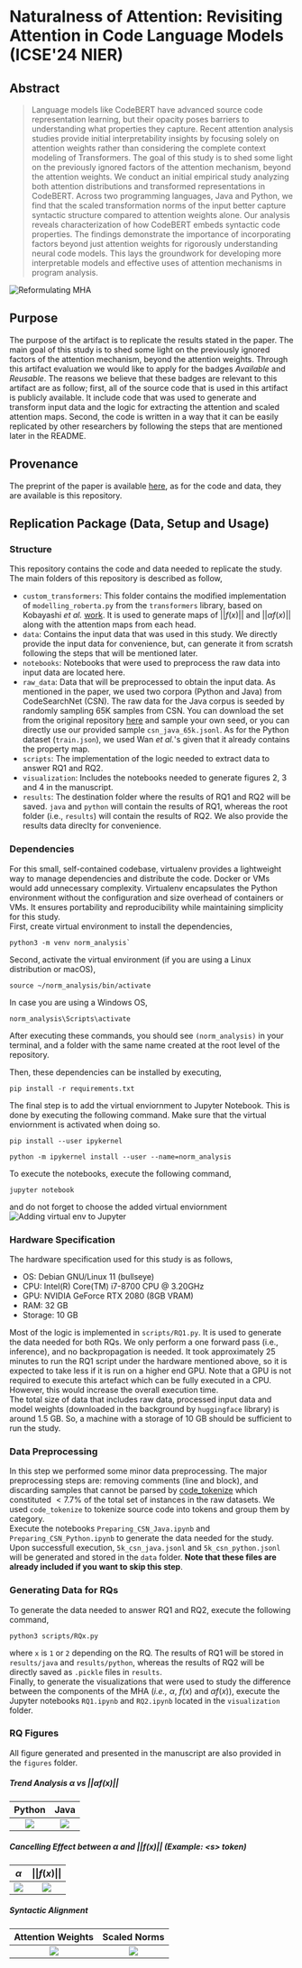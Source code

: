 # Naturalness of Attention: Revisiting Attention in Code Language Models (ICSE'24 NIER)

## Abstract
> Language models like CodeBERT have advanced source code representation learning, but their opacity poses barriers to understanding what properties they capture. Recent attention analysis studies provide initial interpretability insights by focusing solely on attention weights rather than considering the complete context modeling of Transformers. 
The goal of this study is to shed some light on the previously ignored factors of the attention mechanism, beyond the attention weights.
We conduct an initial empirical study analyzing both attention distributions and transformed representations in CodeBERT. Across two programming languages, Java and Python, we find that the scaled transformation norms of the input better capture syntactic structure compared to attention weights alone. Our analysis reveals characterization of how CodeBERT embeds syntactic code properties. The findings demonstrate the importance of incorporating factors beyond just attention weights for rigorously understanding neural code models. This lays the groundwork for developing more interpretable models and effective uses of attention mechanisms in program analysis.

![Reformulating MHA](./figures/main.png)

## Purpose
The purpose of the artifact is to replicate the results stated in the paper. The main goal of this study is to shed some light on the previously ignored factors of the attention mechanism, beyond the attention weights. Through this artifact evaluation we would like to apply for the badges _Available_ and _Reusable_. The reasons we believe that these badges are relevant to this artifact are as follow; first, all of the source code that is used in this artifact is publicly available. It include code that was used to generate and transform input data and the logic for extracting the attention and scaled attention maps. Second, the code is written in a way that it can be easily replicated by other researchers by following the steps that are mentioned later in the README.

## Provenance
The preprint of the paper is available [here](https://arxiv.org/abs/2311.13508), as for the code and data, they are available is this repository.

## Replication Package (Data, Setup and Usage)

### Structure
This repository contains the code and data needed to replicate the study. The main folders of this repository is described as follow,
- `custom_transformers`: This folder contains the modified implementation of `modelling_roberta.py` from the `transformers` library, based on Kobayashi _et al._ [work](https://github.com/gorokoba560/norm-analysis-of-transformer). It is used to generate maps of $||f(x)||$ and $||\alpha f(x)||$ along with the attention maps from each head.
- `data`: Contains the input data that was used in this study. We directly provide the input data for convenience, but, can generate it from scratsh following the steps that will be mentioned later.
- `notebooks`: Notebooks that were used to preprocess the raw data into input data are located here.
- `raw_data`: Data that will be preprocessed to obtain the input data. As mentioned in the paper, we used two corpora (Python and Java) from CodeSearchNet (CSN). The raw data for the Java corpus is seeded by randomly sampling 65K samples from CSN. You can download the set from the original repository [here](https://github.com/github/CodeSearchNet#data) and sample your own seed, or you can directly use our provided sample `csn_java_65k.jsonl`. As for the Python dataset (`train.json`), we used Wan _et al._'s given that it already contains the property map.
- `scripts`: The implementation of the logic needed to extract data to answer RQ1 and RQ2.
- `visualization`: Includes the notebooks needed to generate figures 2, 3 and 4 in the manuscript.
- `results`: The destination folder where the results of RQ1 and RQ2 will be saved. `java` and `python` will contain the results of RQ1, whereas the root folder (i.e., `results`) will contain the results of RQ2. We also provide the results data direclty for convenience.

### Dependencies
For this small, self-contained codebase, virtualenv provides a lightweight way to manage dependencies and distribute the code. Docker or VMs would add unnecessary complexity. Virtualenv encapsulates the Python environment without the configuration and size overhead of containers or VMs. It ensures portability and reproducibility while maintaining simplicity for this study.  
First, create virtual environment to install the dependencies,  
```console
python3 -m venv norm_analysis`  
```
Second, activate the virtual environment (if you are using a Linux distribution or macOS),
```console
source ~/norm_analysis/bin/activate
``` 
In case you are using a Windows OS,  
```console
norm_analysis\Scripts\activate
```  
After executing these commands, you should see `(norm_analysis)` in your terminal, and a folder with the same name created at the root level of the repository.

Then, these dependencies can be installed by executing,   
```console
pip install -r requirements.txt
```

The final step is to add the virtual enviornment to Jupyter Notebook. This is done by executing the following command. Make sure that the virtual enviornment is activated when doing so.

```console
pip install --user ipykernel
```
```console
python -m ipykernel install --user --name=norm_analysis
```
To execute the notebooks, execute the following command,
```console
jupyter notebook
```
and do not forget to choose the added virtual enviornment  
![Adding virtual env to Jupyter](./figures/jupyter.png)
### Hardware Specification
The hardware specification used for this study is as follows,  
- OS: Debian GNU/Linux 11 (bullseye)
- CPU: Intel(R) Core(TM) i7-8700 CPU @ 3.20GHz
- GPU: NVIDIA GeForce RTX 2080 (8GB VRAM)
- RAM: 32 GB
- Storage: 10 GB

Most of the logic is implemented in `scripts/RQ1.py`. It is used to generate the data needed for both RQs. We only perform a one forward pass (i.e., inference), and no backpropagation is needed. It took approximately 25 minutes to run the RQ1 script under the hardware mentioned above, so it is expected to take less if it is run on a higher end GPU. Note that a GPU is not required to execute this artefact which can be fully executed in a CPU. However, this would increase the overall execution time.  
The total size of data that includes raw data, processed input data and model weights (downloaded in the background by `huggingface` library) is around 1.5 GB. So, a machine with a storage of 10 GB should be sufficient to run the study.

### Data Preprocessing
In this step we performed some minor data preprocessing. The major preprocessing steps are: removing comments (line and block), and discarding samples that cannot be parsed by [code_tokenize](https://github.com/cedricrupb/code_tokenize) which constituted $< 7.7\%$ of the total set of instances in the raw datasets. We used `code_tokenize` to tokenize source code into tokens and group them by category.  
Execute the notebooks `Preparing_CSN_Java.ipynb` and `Preparing_CSN_Python.ipynb` to generate the data needed for the study. Upon successfull execution, `5k_csn_java.jsonl` and `5k_csn_python.jsonl` will be generated and stored in the `data` folder. **Note that these files are already included if you want to skip this step**.

### Generating Data for RQs
To generate the data needed to answer RQ1 and RQ2, execute the following command,  
```console
python3 scripts/RQx.py
```  
where `x` is `1` or `2` depending on the RQ. The results of RQ1 will be stored in `results/java` and `results/python`, whereas the results of RQ2 will be directly saved as `.pickle` files in `results`.  
Finally, to generate the visualizations that were used to study the difference between the components of the MHA (_i.e.,_ $\alpha$, $f(x)$ and $\alpha f(x)$), execute the Jupyter notebooks `RQ1.ipynb` and `RQ2.ipynb` located in the `visualization` folder.

### RQ Figures

All figure generated and presented in the manuscript are also provided in the `figures` folder.

##### Trend Analysis $\alpha$ vs $||\alpha f(x)||$

Python             |  Java
:-------------------------:|:-------------------------:
![](./figures/fig2_a_vs_afx_python.png)  |  ![](./figures/fig2_a_vs_afx_python.png)

##### Cancelling Effect between $\alpha$ and $||f(x)||$ (Example: \<s\> token)

$\alpha$             |  $\|\|f(x)\|\|$
:-------------------------:|:-------------------------:
![](https://github.com/SMART-Dal/norm-analysis-clm/blob/main/figures/fig3_java_SEP_alpha_cropped.png?raw=true)  |  ![](https://github.com/SMART-Dal/norm-analysis-clm/blob/main/figures/fig3_java_SEP_fx_cropped.png?raw=true)


##### Syntactic Alignment
Attention Weights             |  Scaled Norms
:-------------------------:|:-------------------------:
![](./figures/fig4_ast_agreement_attn-1.png)  |  ![](./figures/fig4_ast_agreement_afx-1.png)